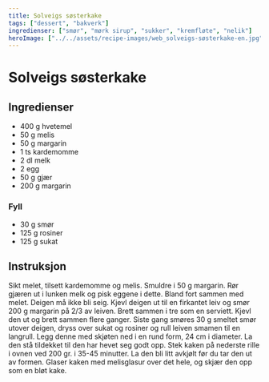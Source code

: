 ```yaml
---
title: Solveigs søsterkake
tags: ["dessert", "bakverk"]
ingredienser: ["smør", "mørk sirup", "sukker", "kremfløte", "nelik"]
heroImage: ["../../assets/recipe-images/web_solveigs-søsterkake-en.jpg"]
---
```


# Solveigs søsterkake

## Ingredienser

- 400 g hvetemel
- 50 g melis
- 50 g margarin
- 1 ts kardemomme
- 2 dl melk
- 2 egg
- 50 g gjær
- 200 g margarin

### Fyll

- 30 g smør
- 125 g rosiner
- 125 g sukat

## Instruksjon

Sikt melet, tilsett kardemomme og melis. Smuldre i 50 g margarin. Rør gjæren ut i lunken melk og pisk eggene i dette. Bland fort sammen med melet. Deigen må ikke bli seig. Kjevl deigen ut til en firkantet leiv og smør 200 g margarin på 2/3 av leiven. Brett sammen i tre som en serviett. Kjevl den ut og brett sammen flere ganger. Siste gang smøres 30 g smeltet smør utover deigen, dryss over sukat og rosiner og rull leiven smamen til en langrull. Legg denne med skjøten ned i en rund form, 24 cm i diameter. La den stå tildekket til den har hevet seg godt opp. Stek kaken på nederste rille i ovnen ved 200 gr. i 35-45 minutter. La den bli litt avkjølt før du tar den ut av formen. Glaser kaken med melisglasur over det hele, og skjær den opp som en bløt kake.
